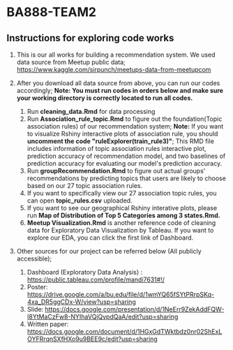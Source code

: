 # BA888-TEAM2
## Instructions for exploring code works
1. This is our all works for building a recommendation system. We used data source from Meetup public data; https://www.kaggle.com/sirpunch/meetups-data-from-meetupcom

2. After you download all data source from above, you can run our codes accordingly; **Note: You must run codes in orders below and make sure your working directory is correctly located to run all codes.**
	1. Run **cleaning_data.Rmd** for data processing
	2. Run **Association_rule_topic.Rmd** to figure out the foundation(Topic association rules) of our recommendation system; **Note:** If you want to visualize Rshiny interactive plots of association rule, you should **uncomment the code "ruleExplorer(train_rule3)"**; This RMD file includes information of topic association rules interactive plot, prediction accuracy of recommendation model, and two baselines of prediction accuracy for evaluating our model's prediction accuracy. 
	3. Run **groupRecommendation.Rmd** to figure out actual groups' recommendations by predicting topics that users are likely to choose based on our 27 topic association rules. 
	4. If you want to specifically view our 27 association topic rules, you can open **topic_rules.csv** uploaded. 
	5. If you want to see our geographical Rshiny interative plots, please run **Map of Distribution of Top 5 Categories among 3 states.Rmd.** 
	6. **Meetup Visualization.Rmd** is another reference code of cleaning data for Exploratory Data Visualization by Tableau. If you want to explore our EDA, you can click the first link of Dashboard.  

4. Other sources for our project can be referred below (All publicly accessible);
	1. Dashboard (Exploratory Data Analysis) :   https://public.tableau.com/profile/mandi7631#!/
	2. Poster: https://drive.google.com/a/bu.edu/file/d/1wmYQ65fSYtPRrpSKq-4xa_DR5ggCDx-W/view?usp=sharing
	3. Slide: https://docs.google.com/presentation/d/1NeErr9ZekAddFQW-l8YtMaCzFw8-NYIhaVQjQvpdQaA/edit?usp=sharing
	4. Written paper: https://docs.google.com/document/d/1HGxGdTWktbdz0nr02ShExLOYFRrqnSXfHXo9u9BEE9c/edit?usp=sharing
	





